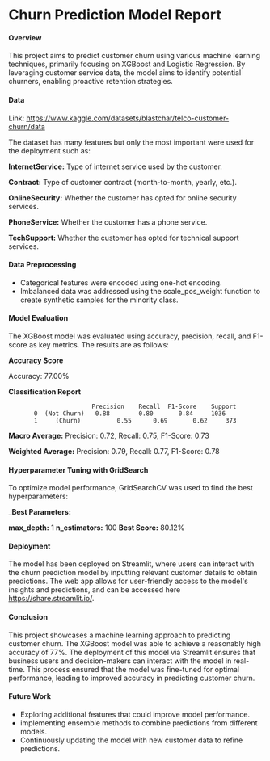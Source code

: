 # Churn Prediction Model Report

#### Overview
This project aims to predict customer churn using various machine learning techniques, primarily focusing on XGBoost and Logistic Regression. By leveraging customer service data, the model aims to identify potential churners, enabling proactive retention strategies.

#### Data

Link: https://www.kaggle.com/datasets/blastchar/telco-customer-churn/data

The dataset has many features  but only the most important were used for the deployment such as:

**InternetService:** Type of internet service used by the customer.

**Contract:** Type of customer contract (month-to-month, yearly, etc.).

**OnlineSecurity:** Whether the customer has opted for online security services.

**PhoneService:** Whether the customer has a phone service.

**TechSupport:** Whether the customer has opted for technical support services.

#### Data Preprocessing

- Categorical features were encoded using one-hot encoding.
- Imbalanced data was addressed using the scale_pos_weight function to create synthetic samples for the minority class.
  
#### Model Evaluation

The XGBoost model was evaluated using accuracy, precision, recall, and F1-score as key metrics. The results are as follows:

**Accuracy Score**

Accuracy: 77.00%


**Classification Report**

                           Precision	Recall	F1-Score	Support
           0  (Not Churn) 	0.88	    0.80	   0.84	    1036
           1     (Churn)	      0.55	    0.69	   0.62	    373
 
**Macro Average:**  Precision: 0.72, Recall: 0.75, F1-Score: 0.73

**Weighted Average:** Precision: 0.79, Recall: 0.77, F1-Score: 0.78

#### Hyperparameter Tuning with GridSearch

To optimize model performance, GridSearchCV was used to find the best hyperparameters:

_**Best Parameters:**

**max_depth:** 1
**n_estimators:** 100
**Best Score:** 80.12%

#### Deployment

The model has been deployed on Streamlit, where users can interact with the churn prediction model by inputting relevant customer details to obtain predictions. The web app allows for user-friendly access to the model's insights and predictions, and can be accessed here https://share.streamlit.io/.

#### Conclusion

This project showcases a machine learning approach to predicting customer churn. The XGBoost model was able to achieve a reasonably high accuracy of 77%. The deployment of this model via Streamlit ensures that business users and decision-makers can interact with the model in real-time.
This process ensured that the model was fine-tuned for optimal performance, leading to improved accuracy in predicting customer churn.

#### Future Work

- Exploring additional features that could improve model performance.
- implementing ensemble methods to combine predictions from different models.
- Continuously updating the model with new customer data to refine predictions.

